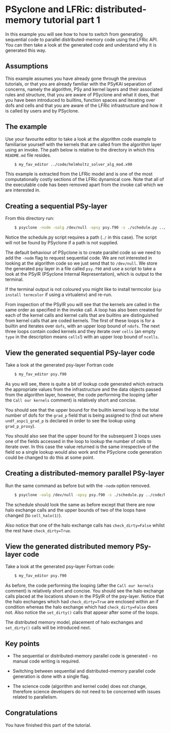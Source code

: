 # PSyclone and LFRic: distributed-memory tutorial part 1 #

In this example you will see how to how to switch from generating sequential
code to parallel distributed-memory code using the LFRic API. You can then
take a look at the generated code and understand why it is
generated this way.

## Assumptions ##

This example assumes you have already gone through the previous
tutorials, or that you are already familiar with the PSyKAl separation
of concerns, namely the algorithm, PSy and kernel layers and their
associated rules and structure, that you are aware of PSyclone and
what it does, that you have been introduced to builtins, function
spaces and iterating over dofs and cells and that you are aware of the
LFRic infrastructure and how it is called by users and by PSyclone.

## The example ##

Use your favourite editor to take a look at the algorithm code example
to familiarise yourself with the kernels that are called from the
algorithm layer using an invoke. The path below is relative to the
directory in which this `README.md` file resides.

```bash
    $ my_fav_editor ../code/helmholtz_solver_alg_mod.x90
```
This example is extracted from the LFRic model and is one of the most
computationally costly sections of the LFRic dynamical core. Note
that all of the executable code has been removed apart from the invoke
call which we are interested in.

## Creating a sequential PSy-layer ##

From this directory run:

```bash
    $ psyclone -nodm -oalg /dev/null -opsy psy.f90 -s ./schedule.py ../code/helmholtz_solver_alg_mod.x90
```

Notice the schedule.py script requires a path (`./` in this case). The
script will not be found by PSyclone if a path is not supplied.

The default behaviour of PSyclone is to create parallel code so we
need to add the `-nodm` flag to request sequential code. We are not
interested in looking at the algorithm code so we just send that to
`/dev/null`. We store the generated psy layer in a file called
`psy.f90` and use a script to take a look at the PSyIR (PSyclone
Internal Representation), which is output to the terminal.

If the terminal output is not coloured you might like to install
termcolor (```pip install termcolor``` if using a virtualenv) and
re-run.

From inspection of the PSyIR you will see that the kernels are called
in the same order as specified in the invoke call. A loop has also
been created for each of the kernel calls and kernel calls that are
builtins are distinguished from kernel calls that are coded
kernels. The first of these loops is for a builtin and iterates over
`dofs`, with an upper loop bound of `ndofs`. The next three loops
contain coded kernels and they iterate over `cells` (an empty `type`
in the description means `cells`!) with an upper loop bound of
`ncells`.

## View the generated sequential PSy-layer code ##

Take a look at the generated psy-layer Fortran code

```bash
    $ my_fav_editor psy.f90
```

As you will see, there is quite a bit of lookup code generated which
extracts the appropriate values from the infrastructure and the data
objects passed from the algorithm layer, however, the code performing
the looping (after the `Call our kernels` comment) is relatively short
and concise.

You should see that the upper bound for the builtin kernel loop is the
total number of dofs for the `grad_p` field that is being assigned to
(find out where `undf_aspc1_grad_p` is declared in order to see the
lookup using `grad_p_proxy`).

You should also see that the upper bound for the subsequent 3 loops
uses one of the fields accessed in the loop to lookup the number of
cells to iterate over. In this case the value returned is the same
irrespective of the field so a single lookup would also work and the
PSyclone code generation could be changed to do this at some point.

## Creating a distributed-memory parallel PSy-layer ##

Run the same command as before but with the `-nodm` option removed.

```bash
    $ psyclone -oalg /dev/null -opsy psy.f90 -s ./schedule.py ../code/helmholtz_solver_alg_mod.x90
```

The schedule should look the same as before except that there are now
halo exchange calls and the upper bounds of two of the loops have
changed (to `cell_halo(1)`).

Also notice that one of the halo exchange calls has `check_dirty=False`
whilst the rest have `check_dirty=True`.

## View the generated distributed memory PSy-layer code ##

Take a look at the generated psy-layer Fortran code:

```bash
    $ my_fav_editor psy.f90
```

As before, the code performing the looping (after the `Call our
kernels` comment) is relatively short and concise. You should see the
halo exchange calls placed at the locations shown in the PSyIR of the
psy-layer. Notice that the halo exchanges which had `check_dirty=True`
are enclosed within an if condition whereas the halo exchange which
had `check_dirty=False` does not. Also notice the `set_dirty()` calls
that appear after some of the loops.

The distributed memory model, placement of halo exchanges and
`set_dirty()` calls will be introduced next.

## Key points ##

* The sequential or distributed-memory parallel code is generated - no
  manual code writing is required.
  
* Switching between sequential and distributed-memory parallel code
  generation is done with a single flag.

* The science code (algorithm and kernel code) does not change,
  therefore science developers do not need to be concerned with
  issues related to parallelism.

## Congratulations ##

You have finished this part of the tutorial.
